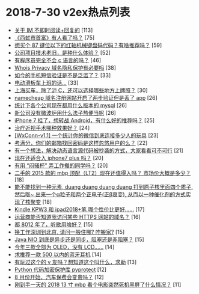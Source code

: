 # 2018-7-30 v2ex热点列表

+ [关于 IM 不即时阅读+回复的](https://www.v2ex.com/t/475072#reply113) [113]
+ [《西虹市首富》有人看了吗？](https://www.v2ex.com/t/475036#reply75) [75]
+ [想买个 87 键位以下的红轴机械键盘码代码？有啥推荐吗？](https://www.v2ex.com/t/475053#reply59) [59]
+ [公司项目技术老旧，是种什么体验？](https://www.v2ex.com/t/475097#reply52) [52]
+ [有程序员完全不会 c 语言的吗？](https://www.v2ex.com/t/475073#reply46) [46]
+ [Whois Privacy 域名隐私保护有必要吗](https://www.v2ex.com/t/475098#reply38) [38]
+ [如今的手机短信验证是不是泛滥了？](https://www.v2ex.com/t/475028#reply33) [33]
+ [电动滑板车上班的话...](https://www.v2ex.com/t/475047#reply33) [33]
+ [上海买车，除了沪 C，还可以选择哪些地方上牌照？](https://www.v2ex.com/t/475037#reply30) [30]
+ [namecheap 域名注册网站开启了两步验证但是丢了 app](https://www.v2ex.com/t/475034#reply26) [26]
+ [统计下各个公司现在都用什么版本的 mysql](https://www.v2ex.com/t/475069#reply26) [26]
+ [新公司没有微波炉用什么法子热便当呢](https://www.v2ex.com/t/475083#reply26) [26]
+ [iPhone 7 挂了，想转战 Android，有什么好的推荐吗？](https://www.v2ex.com/t/475154#reply25) [25]
+ [治疗近视手术哪种效果好？](https://www.v2ex.com/t/475125#reply24) [24]
+ [[WxConn-v1.1] 一个统计你的微信到底连接多少人的玩具](https://www.v2ex.com/t/475056#reply23) [23]
+ [考满分，你们的邮箱找回密码是这样忽悠用户的么？](https://www.v2ex.com/t/475038#reply22) [22]
+ [有一个想法，解决动态语言源代码被抄袭的方式，大家看看可不可行](https://www.v2ex.com/t/475152#reply21) [21]
+ [现在还适合入 iphone7 plus 吗？](https://www.v2ex.com/t/475144#reply20) [20]
+ [有用 “闷骚杯” 弄工作餐的同学吗？](https://www.v2ex.com/t/475068#reply20) [20]
+ [二手的 2015 款的 mbp 顶配（LT2）现在还值得入吗？ 市场价大概是多少？](https://www.v2ex.com/t/475033#reply18) [18]
+ [能不能找到一种元素, duang duang duang duang 打到原子核里面四个质子, 然后嘭~ 出来一个α粒子和两个正电子(正β衰变), 从而以一种催化剂的方式实现了核聚变](https://www.v2ex.com/t/475120#reply18) [18]
+ [Kindle KPW3 和 ipad2018+笔 哪个性价比更好……](https://www.v2ex.com/t/475084#reply17) [17]
+ [运营商能否知道我访问某些 HTTPS 网站的域名？](https://www.v2ex.com/t/475061#reply16) [16]
+ [都 8012 年了，听歌用啥好？](https://www.v2ex.com/t/475179#reply15) [15]
+ [换工作深圳到北京, 请问一般住哪? 咋搬家?](https://www.v2ex.com/t/475051#reply15) [15]
+ [Java NIO 到底是异步还是同步，阻塞还是非阻塞？](https://www.v2ex.com/t/475074#reply15) [15]
+ [今年三款全部为 OLED，没有 LCD……](https://www.v2ex.com/t/475062#reply14) [14]
+ [求推荐一款 500 以内的蓝牙耳机](https://www.v2ex.com/t/475134#reply14) [14]
+ [有玩过这个的 v 友吗？想知道这个叫什么，求助](https://www.v2ex.com/t/475058#reply13) [13]
+ [Python 代码加密保护库 pyprotect](https://www.v2ex.com/t/475057#reply12) [12]
+ [8 月份开始，汽车保费会变贵吗？](https://www.v2ex.com/t/475135#reply12) [12]
+ [刚到手一天的 2018 13 寸 mbp 看个电影突然死机黑屏了什么情况？](https://www.v2ex.com/t/475166#reply11) [11]
